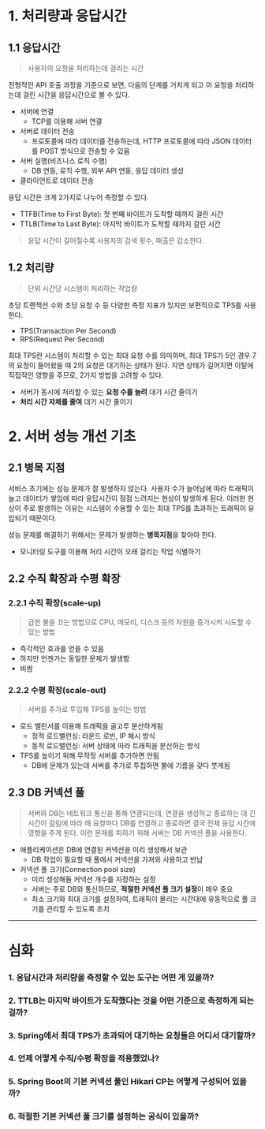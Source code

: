 # 1. 처리량과 응답시간

## 1.1 응답시간

> 사용자의 요청을 처리하는데 걸리는 시간

전형적인 API 호출 과정을 기준으로 보면, 다음의 단계를 거치게 되고 이 요청을 처리하는데 걸린 시간을 응답시간으로 볼 수 있다.
- 서버에 연결
	- TCP를 이용해 서버 연결
- 서버로 데이터 전송
	- 프로토콜에 따라 데이터를 전송하는데, HTTP 프로토콜에 따라 JSON 데이터를 POST 방식으로 전송할 수 있음
- 서버 실행(비즈니스 로직 수행)
	- DB 연동, 로직 수행, 외부 API 연동, 응답 데이터 생성
- 클라이언트로 데이터 전송

응답 시간은 크게 2가지로 나누어 측정할 수 있다.
- TTFB(Time to First Byte): 첫 번째 바이트가 도착할 때까지 걸린 시간
- TTLB(Time to Last Byte): 마지막 바이트가 도착할 때까지 걸린 시간

> 응답 시간이 길어질수록 사용자의 검색 횟수, 매출은 감소한다.

## 1.2 처리량

> 단위 시간당 시스템이 처리하는 작업량

초당 트랜잭션 수와 초당 요청 수 등 다양한 측정 지표가 있지만 보편적으로 TPS를 사용한다.
- TPS(Transaction Per Second)
- RPS(Request Per Second)

최대 TPS란 시스템이 처리할 수 있는 최대 요청 수를 의미하며, 최대 TPS가 5인 경우 7의 요청이 들어왔을 때 2의 요청은 대기하는 상태가 된다. 지연 상태가 길어지면 이탈에 직접적인 영향을 주므로, 2가지 방법을 고려할 수 있다.
- 서버가 동시에 처리할 수 있는 **요청 수를 늘려** 대기 시간 줄이기
- **처리 시간 자체를 줄여** 대기 시간 줄이기

# 2. 서버 성능 개선 기초
## 2.1 병목 지점

서비스 초기에는 성능 문제가 잘 발생하지 않는다. 사용자 수가 늘어남에 따라 트래픽이 늘고 데이터가 쌓임에 따라 응답시간이 점점 느려지는 현상이 발생하게 된다. 이러한 현상이 주로 발생하는 이유는 시스템이 수용할 수 있는 최대 TPS를 초과하는 트래픽이 유입되기 때문이다.

성능 문제를 해결하기 위해서는 문제가 발생하는 **병목지점**을 찾아야 한다.
- 모니터링 도구를 이용해 처리 시간이 오래 걸리는 작업 식별하기

## 2.2 수직 확장과 수평 확장

### 2.2.1 수직 확장(scale-up)

> 급한 불을 끄는 방법으로 CPU, 메모리, 디스크 등의 자원을 증가시켜 시도할 수 있는 방법

- 즉각적인 효과를 얻을 수 있음
- 하지만 언젠가는 동일한 문제가 발생함
- 비쌈

### 2.2.2 수평 확장(scale-out)

> 서버를 추가로 투입해 TPS를 높이는 방법

- 로드 밸런서를 이용해 트래픽을 골고루 분산하게됨
	- 정적 로드밸런싱: 라운드 로빈, IP 해시 방식
	- 동적 로드밸런싱: 서버 상태에 따라 트래픽을 분산하는 방식
- TPS를 높이기 위해 무작정 서버를 추가하면 안됨
	- DB에 문제가 있는데 서버를 추가로 투칩하면 불에 기름을 갖다 붓게됨

## 2.3 DB 커넥션 풀

> 서버와 DB는 네트워크 통신을 통해 연결되는데, 연결을 생성하고 종료하는 데 긴 시간이 걸림에 따라 매 요청마다 DB를 연결하고 종료하면 결국 전체 응답 시간에 영향을 주게 된다. 이런 문제를 피하기 위해 서버는 DB 커넥션 풀을 사용한다.

- 애플리케이션은 DB에 연결된 커넥션을 미리 생성해서 보관
	- DB 작업이 필요할 때 풀에서 커넥션을 가져와 사용하고 반납
- 커넥션 풀 크기(Connection pool size)
	- 미리 생성해둘 커넥션 개수를 지정하는 설정
	- 서버는 주로 DB와 통신하므로, **적절한 커넥션 풀 크기 설정**이 매우 중요
	- 최소 크기와 최대 크기를 설정하여, 트래픽이 몰리는 시간대에 유동적으로 풀 크기를 관리할 수 있도록 조치


---
# 심화

### 1. 응답시간과 처리량을 측정할 수 있는 도구는 어떤 게 있을까?

### 2. TTLB는 마지막 바이트가 도착했다는 것을 어떤 기준으로 측정하게 되는 걸까?

### 3. Spring에서 최대 TPS가 초과되어 대기하는 요청들은 어디서 대기할까?

### 4. 언제 어떻게 수직/수평 확장을 적용했었나?

### 5. Spring Boot의 기본 커넥션 풀인 Hikari CP는 어떻게 구성되어 있을까?

### 6. 적절한 기본 커넥션 풀 크기를 설정하는 공식이 있을까?


